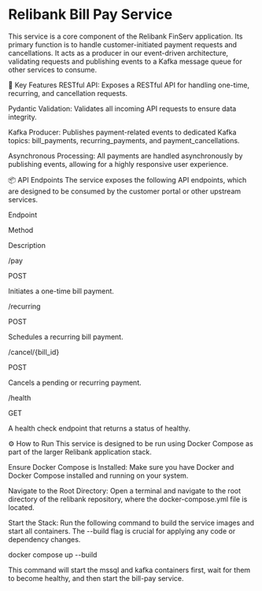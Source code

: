 # Relibank Bill Pay Service
This service is a core component of the Relibank FinServ application. Its primary function is to handle customer-initiated payment requests and cancellations. It acts as a producer in our event-driven architecture, validating requests and publishing events to a Kafka message queue for other services to consume.

🚀 Key Features
RESTful API: Exposes a RESTful API for handling one-time, recurring, and cancellation requests.

Pydantic Validation: Validates all incoming API requests to ensure data integrity.

Kafka Producer: Publishes payment-related events to dedicated Kafka topics: bill_payments, recurring_payments, and payment_cancellations.

Asynchronous Processing: All payments are handled asynchronously by publishing events, allowing for a highly responsive user experience.

📦 API Endpoints
The service exposes the following API endpoints, which are designed to be consumed by the customer portal or other upstream services.

Endpoint

Method

Description

/pay

POST

Initiates a one-time bill payment.

/recurring

POST

Schedules a recurring bill payment.

/cancel/{bill_id}

POST

Cancels a pending or recurring payment.

/health

GET

A health check endpoint that returns a status of healthy.

⚙️ How to Run
This service is designed to be run using Docker Compose as part of the larger Relibank application stack.

Ensure Docker Compose is Installed: Make sure you have Docker and Docker Compose installed and running on your system.

Navigate to the Root Directory: Open a terminal and navigate to the root directory of the relibank repository, where the docker-compose.yml file is located.

Start the Stack: Run the following command to build the service images and start all containers. The --build flag is crucial for applying any code or dependency changes.

docker compose up --build

This command will start the mssql and kafka containers first, wait for them to become healthy, and then start the bill-pay service.